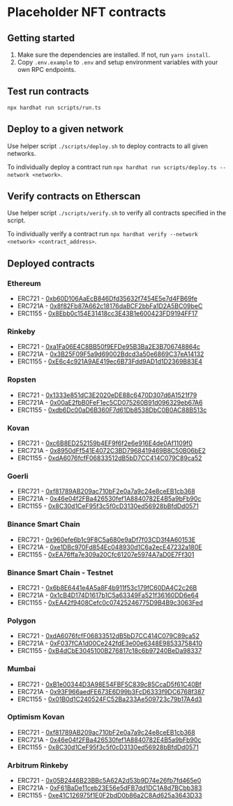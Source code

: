# Placeholder NFT contracts

## Getting started

1. Make sure the dependencies are installed. If not, run `yarn install`.
2. Copy `.env.example` to `.env` and setup environment variables with your own RPC endpoints.

## Test run contracts

`npx hardhat run scripts/run.ts`

## Deploy to a given network

Use helper script `./scripts/deploy.sh` to deploy contracts to all given networks.

To individually deploy a contract run `npx hardhat run scripts/deploy.ts --network <network>`.

## Verify contracts on Etherscan

Use helper script `./scripts/verify.sh` to verify all contracts specified in the script.

To individually verify a contract run `npx hardhat verify --network <network> <contract_address>`.

## Deployed contracts

### Ethereum
- ERC721 - [0xb60D106AaEcB846Dfd35632f7454E5e7d4FB69fe](https://etherscan.io/address/0xb60D106AaEcB846Dfd35632f7454E5e7d4FB69fe#code)
- ERC721A - [0x8f82Fb87A662c18176daBCF2bbFa1D2A5BC09beC](https://etherscan.io/address/0x8f82Fb87A662c18176daBCF2bbFa1D2A5BC09beC#code)
- ERC1155 - [0x8Ebb0c154E31418cc3E43B1e600423FD9194FF17](https://etherscan.io/address/0x8Ebb0c154E31418cc3E43B1e600423FD9194FF17#code)

### Rinkeby
- ERC721 - [0xa1Fa06E4C8BB50f9EFDe95B3Ba2E3B706748864c](https://rinkeby.etherscan.io/address/0xa1Fa06E4C8BB50f9EFDe95B3Ba2E3B706748864c)
- ERC721A - [0x3B25F09F5a9d69002Bdcd3a50e6869C37eA14132](https://rinkeby.etherscan.io/address/0x3B25F09F5a9d69002Bdcd3a50e6869C37eA14132)
- ERC1155 - [0xE6c4c921A9AE419ec6B73Fdd9AD1d1D2369B83E4](https://rinkeby.etherscan.io/address/0xE6c4c921A9AE419ec6B73Fdd9AD1d1D2369B83E4)

### Ropsten
- ERC721 - [0x1333e851dC3E2020eDE88c6470D307d6A1521f79](https://ropsten.etherscan.io/address/0x1333e851dC3E2020eDE88c6470D307d6A1521f79)
- ERC721A - [0x00aE2fbB0FeF1ec5CD075260B91d096329eb67A6](https://ropsten.etherscan.io/address/0x00aE2fbB0FeF1ec5CD075260B91d096329eb67A6)
- ERC1155 - [0xdb6Dc00aD6B360F7d61Db8538DbC0B0AC88B513c](https://ropsten.etherscan.io/address/0xdb6Dc00aD6B360F7d61Db8538DbC0B0AC88B513c)

### Kovan
- ERC721 - [0xc6B8ED252159b4EF9f6f2e6e916E4de0Af1109f0](https://kovan.etherscan.io/address/0xc6B8ED252159b4EF9f6f2e6e916E4de0Af1109f0)
- ERC721A - [0x8950dFf541E4072C3BD7968419469B8C50B06bE2](https://kovan.etherscan.io/address/0x8950dFf541E4072C3BD7968419469B8C50B06bE2)
- ERC1155 - [0xdA6076fcfF06833512dB5bD7CC414C079C89ca52](https://kovan.etherscan.io/address/0xdA6076fcfF06833512dB5bD7CC414C079C89ca52)

### Goerli
- ERC721 - [0xf81789AB209ac710bF2e0a7a9c24e8ceEB1cb368](https://goerli.etherscan.io/address/0xf81789AB209ac710bF2e0a7a9c24e8ceEB1cb368)
- ERC721A - [0x46e04f2FBa426530fef1A8840782E4B5a9bFb90c](https://goerli.etherscan.io/address/0x46e04f2FBa426530fef1A8840782E4B5a9bFb90c)
- ERC1155 - [0x8C30d1CeF95f3c5f0cD3130ed56928bBfdDd0571](https://goerli.etherscan.io/address/0x8C30d1CeF95f3c5f0cD3130ed56928bBfdDd0571)

### Binance Smart Chain
- ERC721 - [0x960efe6b1c9F8C5a680e9aDf7f03CD3f4A60153E](https://bscscan.com/address/0x960efe6b1c9F8C5a680e9aDf7f03CD3f4A60153E#code)
- ERC721A - [0xe1DBc970Fd854Ec048930d1C6a2ecE47232a180E](https://bscscan.com/address/0xe1DBc970Fd854Ec048930d1C6a2ecE47232a180E#code)
- ERC1155 - [0xEA76ffa7e309a20Cfc61207e5974A7aD0E7Ff301](https://bscscan.com/address/0xEA76ffa7e309a20Cfc61207e5974A7aD0E7Ff301#code)

### Binance Smart Chain - Testnet
- ERC721 - [0x6b8E6441e4A5a8F4b911f53c179fC60DA4C2c26B](https://testnet.bscscan.com/address/0x6b8E6441e4A5a8F4b911f53c179fC60DA4C2c26B)
- ERC721A - [0x1cB4D174D1617b1C5a63349Fa521f36160DD6e64](https://testnet.bscscan.com/address/0x1cB4D174D1617b1C5a63349Fa521f36160DD6e64)
- ERC1155 - [0xEA42f9408Cefc0c07425246775D9B4B9c3063Fed](https://testnet.bscscan.com/address/0xEA42f9408Cefc0c07425246775D9B4B9c3063Fed)

### Polygon
- ERC721 - [0xdA6076fcfF06833512dB5bD7CC414C079C89ca52](https://polygonscan.com/address/0xdA6076fcfF06833512dB5bD7CC414C079C89ca52#code)
- ERC721A - [0xF037fCA1d00Ce242fdE3e00e6348E98533758410](https://polygonscan.com/address/0xF037fCA1d00Ce242fdE3e00e6348E98533758410#code)
- ERC1155 - [0xB4dCbE3045100B276817c18c6b97240BeDa98337](https://polygonscan.com/address/0xB4dCbE3045100B276817c18c6b97240BeDa98337#code)

### Mumbai
- ERC721 - [0xB1e00344D3A98E54FBF5C839c85CcaD5f61C40Bf](https://mumbai.polygonscan.com/address/0xB1e00344D3A98E54FBF5C839c85CcaD5f61C40Bf)
- ERC721A - [0x93F966aedFE673E6D99b3FcD6333f9DC6768f387](https://mumbai.polygonscan.com/address/0x93F966aedFE673E6D99b3FcD6333f9DC6768f387)
- ERC1155 - [0x01B0d1C240524FC52Ba233Ae509723c79b17A4d3](https://mumbai.polygonscan.com/address/0x01B0d1C240524FC52Ba233Ae509723c79b17A4d3)

### Optimism Kovan
- ERC721 - [0xf81789AB209ac710bF2e0a7a9c24e8ceEB1cb368](https://kovan-optimistic.etherscan.io/address/0xf81789AB209ac710bF2e0a7a9c24e8ceEB1cb368)
- ERC721A - [0x46e04f2FBa426530fef1A8840782E4B5a9bFb90c](https://kovan-optimistic.etherscan.io/address/0x46e04f2FBa426530fef1A8840782E4B5a9bFb90c)
- ERC1155 - [0x8C30d1CeF95f3c5f0cD3130ed56928bBfdDd0571](https://kovan-optimistic.etherscan.io/address/0x8C30d1CeF95f3c5f0cD3130ed56928bBfdDd0571)

### Arbitrum Rinkeby
- ERC721 - [0x05B2446B23BBc5A62A2d53b9D74e26fb7fd465e0](https://testnet.arbiscan.io/address/0x05B2446B23BBc5A62A2d53b9D74e26fb7fd465e0)
- ERC721A - [0xF61BaDe11ceb23E56e5dFB7dd1DC1A8d7BCbb383](https://testnet.arbiscan.io/address/0xF61BaDe11ceb23E56e5dFB7dd1DC1A8d7BCbb383)
- ERC1155 - [0xe41C126975f1E0F2bdD0b86a2C8Ad625a3643D33](https://testnet.arbiscan.io/address/0xe41C126975f1E0F2bdD0b86a2C8Ad625a3643D33)
